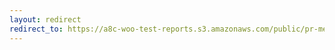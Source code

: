 ```yaml
---
layout: redirect
redirect_to: https://a8c-woo-test-reports.s3.amazonaws.com/public/pr-merge/40293/e2e/index.html
---
```

